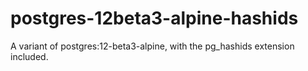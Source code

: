 # postgres-12beta3-alpine-hashids
A variant of postgres:12-beta3-alpine, with the pg_hashids extension included.
